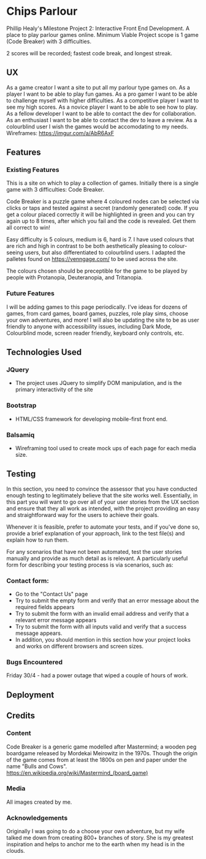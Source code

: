 # Chips Parlour
Phillip Healy's Milestone Project 2: Interactive Front End Development. A place to play parlour games online. 
Minimum Viable Project scope is 1 game (Code Breaker) with 3 difficulties.

2 scores will be recorded; fastest code break, and longest streak.

## UX

As a game creator I want a site to put all my parlour type games on.
As a player I want to be able to play fun games.
As a pro gamer I want to be able to challenge myself with higher difficulties.
As a competitive player I want to see my high scores.
As a novice player I want to be able to see how to play.
As a fellow developer I want to be able to contact the dev for collaboration.
As an enthusiast I want to be able to contact the dev to leave a review.
As a colourblind user I wish the games would be accomodating to my needs.
Wireframes: https://imgur.com/a/AbR6AxF

## Features

### Existing Features

This is a site on which to play a collection of games. Initially there is a single game with 3 difficulties: Code Breaker.

Code Breaker is a puzzle game where 4 coloured nodes can be selected via clicks or taps and tested against a secret (randomly generated) code. If you get a colour placed correctly 
it will be highlighted in green and you can try again up to 8 times, after which you fail and the code is revealed. Get them all correct to win!

Easy difficulty is 5 colours, medium is 6, hard is 7.
I have used colours that are rich and high in contrast to be both aesthetically pleasing to colour-seeing users, 
but also differentiated to colourblind users.
I adapted the palletes found on https://venngage.com/ to be used across the site. 

The colours chosen should be preceptible for the game to be played by people with Protanopia, Deuteranopia, and Tritanopia.

### Future Features
I will be adding games to this page periodically. I've ideas for dozens of games, from card games, 
board games, puzzles, role play sims, choose your own adventures, and more!
I will also be updating the site to be as user friendly to anyone with accessibility issues, including Dark Mode, 
Colourblind mode, screen reader friendly, keyboard only controls, etc.

## Technologies Used

### JQuery
- The project uses JQuery to simplify DOM manipulation, and is the primary interactivity of the site

### Bootstrap
- HTML/CSS framework for developing mobile-first front end.

### Balsamiq
- Wireframing tool used to create mock ups of each page for each media size.


## Testing
In this section, you need to convince the assessor that you have conducted enough testing to legitimately believe that the site works well. Essentially, in this part you will want to go over all of your user stories from the UX section and ensure that they all work as intended, with the project providing an easy and straightforward way for the users to achieve their goals.

Whenever it is feasible, prefer to automate your tests, and if you've done so, provide a brief explanation of your approach, link to the test file(s) and explain how to run them.

For any scenarios that have not been automated, test the user stories manually and provide as much detail as is relevant. A particularly useful form for describing your testing process is via scenarios, such as:

### Contact form:
- Go to the "Contact Us" page
- Try to submit the empty form and verify that an error message about the required fields appears
- Try to submit the form with an invalid email address and verify that a relevant error message appears
- Try to submit the form with all inputs valid and verify that a success message appears.
- In addition, you should mention in this section how your project looks and works on different browsers and screen sizes.

### Bugs Encountered
Friday 30/4 - had a power outage that wiped a couple of hours of work.


## Deployment


## Credits
### Content
Code Breaker is a generic game modelled after Mastermind; a wooden peg boardgame released by Mordekai Meirowitz in the 1970s. 
Though the origin of the game comes from at least the 1800s on pen and  paper under the name "Bulls and Cows".
https://en.wikipedia.org/wiki/Mastermind_(board_game)

### Media
All images created by me.

### Acknowledgements
Originally I was going to do a choose your own adventure, but my wife talked me down from creating 800+ branches of story.
She is my greatest inspiration and helps to anchor me to the earth when my head is in the clouds.